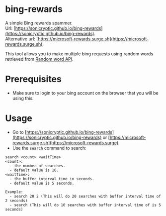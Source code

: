 # bing-rewards
A simple Bing rewards spammer.  
Url: [https://sonicryptic.github.io/bing-rewards](https://sonicryptic.github.io/bing-rewards).  
Alternative url: [https://microsoft-rewards.surge.sh](https://microsoft-rewards.surge.sh).

This tool allows you to make multiple bing requests using random words retrieved from [Random word API](https://random-word-api.herokuapp.com/).

# Prerequisites
* Make sure to login to your bing account on the browser that you will be using this.

# Usage
* Go to [https://sonicryptic.github.io/bing-rewards](https://sonicryptic.github.io/bing-rewards) or [https://microsoft-rewards.surge.sh](https://microsoft-rewards.surge).
* Use the `search` command to search:
```
search <count> <waitTime>
<count>:
  - the number of searches.
  - default value is 10.
<waitTime>:
  - the buffer interval time in seconds.
  - default value is 5 seconds.
  
Example:
  - search 20 2 (This will do 20 searches with buffer interval time of 2 seconds)
  - search (This will do 10 searches with buffer interval time of is 5 seconds)
```
